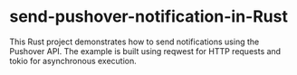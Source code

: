 # send-pushover-notification-in-Rust
This Rust project demonstrates how to send notifications using the Pushover API. The example is built using reqwest for HTTP requests and tokio for asynchronous execution.
